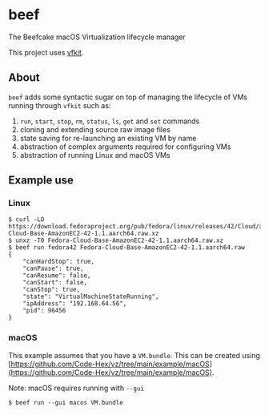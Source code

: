 # beef
The Beefcake macOS Virtualization lifecycle manager

This project uses [vfkit](https://github.com/crc-org/vfkit).

## About

`beef` adds some syntactic sugar on top of managing the lifecycle of VMs running through `vfkit` such as:

1. `run`, `start`, `stop`, `rm`, `status`, `ls`, `get` and `set` commands
1. cloning and extending source raw image files
1. state saving for re-launching an existing VM by name
1. abstraction of complex arguments required for configuring VMs
1. abstraction of running Linux and macOS VMs

## Example use

### Linux

```
$ curl -LO https://download.fedoraproject.org/pub/fedora/linux/releases/42/Cloud/aarch64/images/Fedora-Cloud-Base-AmazonEC2-42-1.1.aarch64.raw.xz
$ unxz -T0 Fedora-Cloud-Base-AmazonEC2-42-1.1.aarch64.raw.xz
$ beef run fedora42 Fedora-Cloud-Base-AmazonEC2-42-1.1.aarch64.raw
{
    "canHardStop": true,
    "canPause": true,
    "canResume": false,
    "canStart": false,
    "canStop": true,
    "state": "VirtualMachineStateRunning",
    "ipAddress": "192.168.64.56",
    "pid": 96456
}
```

### macOS

This example assumes that you have a `VM.bundle`. This can be created using [https://github.com/Code-Hex/vz/tree/main/example/macOS](https://github.com/Code-Hex/vz/tree/main/example/macOS).

Note: macOS requires running with `--gui`

```
$ beef run --gui macos VM.bundle
```
